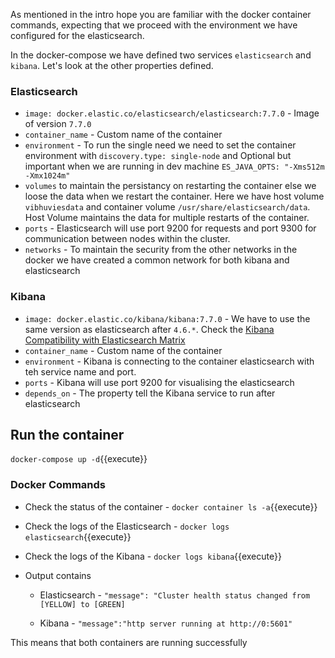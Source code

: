 As mentioned in the intro hope you are familiar with the docker container commands, expecting that we proceed with the environment we have configured for the elasticsearch. 

In the docker-compose we have defined two services `elasticsearch` and `kibana`. Let's look at the other properties defined.

### Elasticsearch 

- `image: docker.elastic.co/elasticsearch/elasticsearch:7.7.0` - Image of version `7.7.0`
- `container_name` - Custom name of the container 
- `environment` -  To run the single need we need to set the container environment with `discovery.type: single-node` and Optional but important when we are running in dev machine `ES_JAVA_OPTS: "-Xms512m -Xmx1024m"`
- `volumes` to maintain the persistancy on restarting the container else we loose the data when we restart the container. Here we have host volume `vibhuviesdata` and container volume `/usr/share/elasticsearch/data`. Host Volume maintains the data for multiple restarts of the container.
- `ports` - Elasticsearch will use port 9200 for requests and port 9300 for communication between nodes within the cluster.
- `networks` - To maintain the security from the other networks in the docker we have created a common network for both kibana and elasticsearch

### Kibana

- `image: docker.elastic.co/kibana/kibana:7.7.0` - We have to use the same version as elasticsearch after `4.6.*`. Check the [Kibana Compatibility with Elasticsearch Matrix](https://www.elastic.co/support/matrix#matrix_compatibility)
- `container_name` - Custom name of the container 
- `environment` -  Kibana is connecting to the container elasticsearch with teh service name and port.
- `ports` - Kibana will use port 9200 for visualising the elasticsearch
- `depends_on` - The property tell the Kibana service to run after elasticsearch

## Run the container

`docker-compose up -d`{{execute}}

### Docker Commands

- Check the status of the container - `docker container ls -a`{{execute}} 

- Check the logs of the Elasticsearch - `docker logs elasticsearch`{{execute}}

- Check the logs of the Kibana - `docker logs kibana`{{execute}}

- Output contains  

    - Elasticsearch - `"message": "Cluster health status changed from [YELLOW] to [GREEN]`

    - Kibana - `"message":"http server running at http://0:5601"`

This means that both containers are running successfully